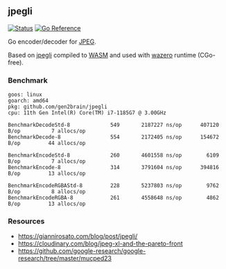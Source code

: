 ## jpegli
[![Status](https://github.com/gen2brain/jpegli/actions/workflows/test.yml/badge.svg)](https://github.com/gen2brain/jpegli/actions)
[![Go Reference](https://pkg.go.dev/badge/github.com/gen2brain/jpegli.svg)](https://pkg.go.dev/github.com/gen2brain/jpegli)

Go encoder/decoder for [JPEG](https://en.wikipedia.org/wiki/JPEG).

Based on [jpegli](https://github.com/libjxl/libjxl/blob/main/lib/jpegli/README.md) compiled to [WASM](https://en.wikipedia.org/wiki/WebAssembly) and used with [wazero](https://wazero.io/) runtime (CGo-free).

### Benchmark

```
goos: linux
goarch: amd64
pkg: github.com/gen2brain/jpegli
cpu: 11th Gen Intel(R) Core(TM) i7-1185G7 @ 3.00GHz

BenchmarkDecodeStd-8       	     549	   2187227 ns/op	  407120 B/op	       7 allocs/op
BenchmarkDecode-8          	     554	   2172405 ns/op	  154672 B/op	      44 allocs/op

BenchmarkEncodeStd-8       	     260	   4601558 ns/op	    6109 B/op	       7 allocs/op
BenchmarkEncode-8          	     314	   3791604 ns/op	  394816 B/op	      13 allocs/op

BenchmarkEncodeRGBAStd-8   	     228	   5237803 ns/op	    9762 B/op	       8 allocs/op
BenchmarkEncodeRGBA-8      	     261	   4558648 ns/op	    4862 B/op	      13 allocs/op
```

### Resources

* https://giannirosato.com/blog/post/jpegli/
* https://cloudinary.com/blog/jpeg-xl-and-the-pareto-front
* https://github.com/google-research/google-research/tree/master/mucped23  
